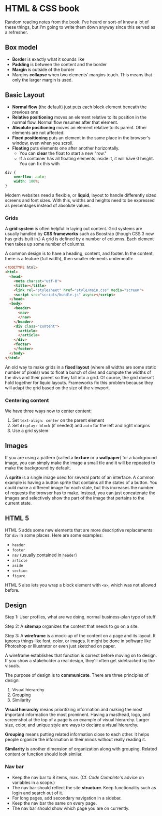 # HTML & CSS book

Random reading notes from the book.
I've heard or sort-of know a lot of these things, but I'm going to write them down anyway since this served as a refresher.

## Box model
- **Border** is exactly what it sounds like
- **Padding** is between the content and the border
- **Margin** is outside of the border
- Margins **collapse** when two elements' margins touch. This means that only the larger margin is used.

## Basic Layout
- **Normal flow** (the default) just puts each block element beneath the previous one
- **Relative positioning** moves an element relative to its position in the normal flow. Normal flow resumes after that element.
- **Absolute positioning** moves an element relative to its parent. Other elements are not affected.
- **Fixed positioning** puts an element in the same place in the browser's window, even when you scroll.
- **Floating** puts elements one after another horizontally.
  - You can **clear** the float to start a new "row."
  - If a container has all floating elements inside it, it will have 0 height. You can fix this with

```css
div {
    overflow: auto;
    width: 100%;
}
``` 

Modern websites need a flexible, or **liquid**, layout to handle differently sized screens and font sizes. With this, widths and heights need to be expressed as percentages instead of absolute values.

### Grids
A **grid system** is often helpful in laying out content. Grid systems are usually handled by **CSS frameworks** such as Boostrap (though CSS 3 now has grids built in.) A grid is defined by a number of columns. Each element then takes up some number of columns.

A common design is to have a heading, content, and footer. In the content, there is a feature (full width), then smaller elements underneath:

```html
<!DOCTYPE html>
<html>
  <head>
    <meta charset="utf-8">
    <title></title>
    <link rel="stylesheet" href="style/main.css" media="screen">
    <script src="scripts/bundle.js" async></script>
  </head>
  <body>
    <header>
      <nav>
      </nav>
    </header>
    <div class="content">
      <article>
      </article>
    </div>
    <footer>
    </footer>
  </body>
</html>
```

An old way to make grids in a **fixed layout** (where all widths are some static number of pixels) was to float a bunch of divs and compute the widths of the divs and their parent so they fall into a grid. Of course, the grid doesn't hold together for liquid layouts. Frameworks fix this problem because they will adapt the grid based on the size of the viewport.

### Centering content
We have three ways now to center content:
1. Set `text-align: center` on the parent element
2. Set `display: block` (if needed) and `auto` for the left and right margins
3. Use a grid system

## Images
If you are using a pattern (called a **texture** or a **wallpaper**) for a background image, you can simply make the image a small tile and it will be repeated to make the background by default.

A **sprite** is a single image used for several parts of an interface. A common example is having a button sprite that contains all the states of a button. You could make a different image for each state, but this increases the number of requests the browser has to make. Instead, you can just concatenate the images and selectively show the part of the image that pertains to the current state.

## HTML 5

HTML 5 adds some new elements that are more descriptive replacements for `div` in some places. Here are some examples:

- `header`
- `footer`
- `nav` (usually contained in `header`)
- `article`
- `aside`
- `section`
- `figure`

HTML 5 also lets you wrap a block element with `<a>`, which was not allowed before.

## Design

Step 1: User profiles, what are we doing, normal business-plan type of stuff.

Step 2: A **sitemap** organizes the content that needs to go on a site.

Step 3: A **wireframe** is a mock-up of the content on a page and its layout. It ignores things like font, color, or images. It might be done in software like Photoshop or Illustrator or even just sketched on paper.

A wireframe establishes that function is correct before moving on to design. If you show a stakeholder a real design, they'll often get sidetracked by the visuals.

The purpose of design is to **communicate**.
There are three principles of design:
1. Visual hierarchy
2. Grouping
3. Similarity

**Visual hierarchy** means prioritizing information and making the most important information the most prominent. Having a masthead, logo, and screenshot at the top of a page is an example of visual hierarchy. Larger size, color, and unique style are ways to declare a visual hierarchy.

**Grouping** means putting related information close to each other. It helps people organize the information in their minds without really reading it.

**Similarity** is another dimension of organization along with grouping. Related content or function should look similar.

### Nav bar
* Keep the nav bar to 8 items, max. (Cf. *Code Complete*'s advice on variables in a scope.)
* The nav bar should reflect the site **structure**. Keep functionality such as login and search out of it.
* For long pages, add secondary navigation in a sidebar.
* Keep the nav bar the same on every page.
* The nav bar should show which page you are on currently.

